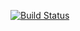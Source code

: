 [![Build Status](https://travis-ci.com/infiniteharbor/infinity-utilities.svg?branch=master)](https://travis-ci.com/infiniteharbor/infinity-utilities)
